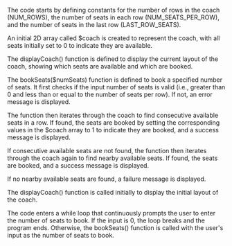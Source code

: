 The code starts by defining constants for the number of rows in the coach (NUM_ROWS), the number of seats in each row (NUM_SEATS_PER_ROW), and the number of seats in the last row (LAST_ROW_SEATS).

An initial 2D array called $coach is created to represent the coach, with all seats initially set to 0 to indicate they are available.

The displayCoach() function is defined to display the current layout of the coach, showing which seats are available and which are booked.

The bookSeats($numSeats) function is defined to book a specified number of seats. It first checks if the input number of seats is valid (i.e., greater than 0 and less than or equal to the number of seats per row). If not, an error message is displayed.

The function then iterates through the coach to find consecutive available seats in a row. If found, the seats are booked by setting the corresponding values in the $coach array to 1 to indicate they are booked, and a success message is displayed.

If consecutive available seats are not found, the function then iterates through the coach again to find nearby available seats. If found, the seats are booked, and a success message is displayed.

If no nearby available seats are found, a failure message is displayed.

The displayCoach() function is called initially to display the initial layout of the coach.

The code enters a while loop that continuously prompts the user to enter the number of seats to book. If the input is 0, the loop breaks and the program ends. Otherwise, the bookSeats() function is called with the user's input as the number of seats to book.

